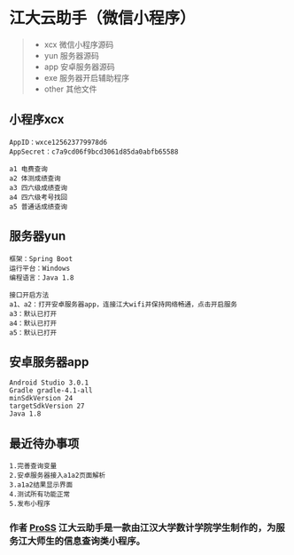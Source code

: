 ﻿# 江大云助手（微信小程序）

> * xcx 微信小程序源码
> * yun 服务器源码
> * app 安卓服务器源码
> * exe 服务器开启辅助程序
> * other 其他文件

## 小程序xcx

```
AppID：wxce125623779978d6
AppSecret：c7a9cd06f9bcd3061d85da0abfb65588

a1 电费查询
a2 体测成绩查询
a3 四六级成绩查询
a4 四六级考号找回
a5 普通话成绩查询
```

## 服务器yun
```
框架：Spring Boot
运行平台：Windows
编程语言：Java 1.8

接口开启方法
a1、a2：打开安卓服务器app，连接江大wifi并保持网络畅通，点击开启服务
a3：默认已打开
a4：默认已打开
a5：默认已打开
```

## 安卓服务器app
```
Android Studio 3.0.1
Gradle gradle-4.1-all
minSdkVersion 24
targetSdkVersion 27
Java 1.8
```

## 最近待办事项
```
1.完善查询变量
2.安卓服务器接入a1a2页面解析
3.a1a2结果显示界面
4.测试所有功能正常
5.发布小程序
```

### 作者 [ProSS][1] 江大云助手是一款由江汉大学数计学院学生制作的，为服务江大师生的信息查询类小程序。

[1]:https://gitee.com/pross